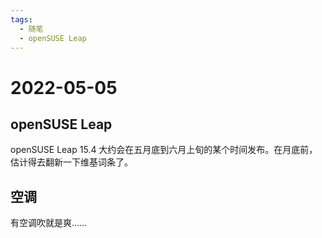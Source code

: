 ```yaml
---
tags:
  - 随笔
  - openSUSE Leap
---
```


# 2022-05-05

## openSUSE Leap

openSUSE Leap 15.4 大约会在五月底到六月上旬的某个时间发布。在月底前，估计得去翻新一下维基词条了。

## 空调

有空调吹就是爽……